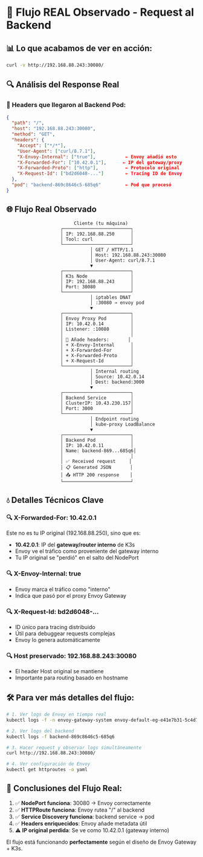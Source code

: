 # 🎯 Flujo REAL Observado - Request al Backend

## 📊 Lo que acabamos de ver en acción:

```bash
curl -v http://192.168.88.243:30080/
```

## 🔍 Análisis del Response Real

### 🎯 **Headers que llegaron al Backend Pod:**
```json
{
  "path": "/",
  "host": "192.168.88.243:30080",
  "method": "GET",
  "headers": {
    "Accept": ["*/*"],
    "User-Agent": ["curl/8.7.1"],
    "X-Envoy-Internal": ["true"],           ← Envoy añadió esto
    "X-Forwarded-For": ["10.42.0.1"],      ← IP del gateway/proxy
    "X-Forwarded-Proto": ["http"],          ← Protocolo original
    "X-Request-Id": ["bd2d6048-..."]        ← Tracing ID de Envoy
  },
  "pod": "backend-869c8646c5-685q6"         ← Pod que procesó
}
```

## 🌐 Flujo Real Observado

```ascii
                         Cliente (tu máquina)
                    ┌─────────────────────────┐
                    │ IP: 192.168.88.250      │ 
                    │ Tool: curl              │
                    └─────────────────────────┘
                               │ GET / HTTP/1.1
                               │ Host: 192.168.88.243:30080
                               │ User-Agent: curl/8.7.1
                               ▼
                    ┌─────────────────────────┐
                    │ K3s Node                │
                    │ IP: 192.168.88.243      │
                    │ Port: 30080             │
                    └─────────────────────────┘
                               │ iptables DNAT
                               │ :30080 → envoy pod
                               ▼
                    ┌─────────────────────────┐
                    │ Envoy Proxy Pod         │
                    │ IP: 10.42.0.14          │
                    │ Listener: :10080        │
                    │                         │
                    │ 🔄 Añade headers:       │
                    │ + X-Envoy-Internal      │
                    │ + X-Forwarded-For       │
                    │ + X-Forwarded-Proto     │
                    │ + X-Request-Id          │
                    └─────────────────────────┘
                               │ Internal routing
                               │ Source: 10.42.0.14
                               │ Dest: backend:3000
                               ▼
                    ┌─────────────────────────┐
                    │ Backend Service         │
                    │ ClusterIP: 10.43.230.157│
                    │ Port: 3000              │
                    └─────────────────────────┘
                               │ Endpoint routing
                               │ kube-proxy LoadBalance
                               ▼
                    ┌─────────────────────────┐
                    │ Backend Pod             │
                    │ IP: 10.42.0.11          │
                    │ Name: backend-869...685q6│
                    │                         │
                    │ ✅ Received request     │
                    │ 📋 Generated JSON       │
                    │ 📤 HTTP 200 response    │
                    └─────────────────────────┘
```

## 💧 Detalles Técnicos Clave

### 🔍 **X-Forwarded-For: 10.42.0.1**
Este no es tu IP original (192.168.88.250), sino que es:
- **10.42.0.1**: IP del **gateway/router interno** de K3s
- Envoy ve el tráfico como proveniente del gateway interno
- Tu IP original se "perdió" en el salto del NodePort

### 🔍 **X-Envoy-Internal: true**  
- Envoy marca el tráfico como "interno"
- Indica que pasó por el proxy Envoy Gateway

### 🔍 **X-Request-Id: bd2d6048-...**
- ID único para tracing distribuido
- Útil para debuggear requests complejas
- Envoy lo genera automáticamente

### 🔍 **Host preservado: 192.168.88.243:30080**
- El header Host original se mantiene
- Importante para routing basado en hostname

## 🛠️ Para ver más detalles del flujo:

```bash
# 1. Ver logs de Envoy en tiempo real
kubectl logs -f -n envoy-gateway-system envoy-default-eg-e41e7b31-5c4d7f6665-h6g5g -c envoy

# 2. Ver logs del backend
kubectl logs -f backend-869c8646c5-685q6

# 3. Hacer request y observar logs simultáneamente
curl http://192.168.88.243:30080/

# 4. Ver configuración de Envoy
kubectl get httproutes -o yaml
```

## 🎯 **Conclusiones del Flujo Real:**

1. ✅ **NodePort funciona**: 30080 → Envoy correctamente
2. ✅ **HTTPRoute funciona**: Envoy rutea "/" al backend  
3. ✅ **Service Discovery funciona**: backend service → pod
4. ✅ **Headers enriquecidos**: Envoy añade metadata útil
5. ⚠️  **IP original perdida**: Se ve como 10.42.0.1 (gateway interno)

El flujo está funcionando **perfectamente** según el diseño de Envoy Gateway + K3s.
